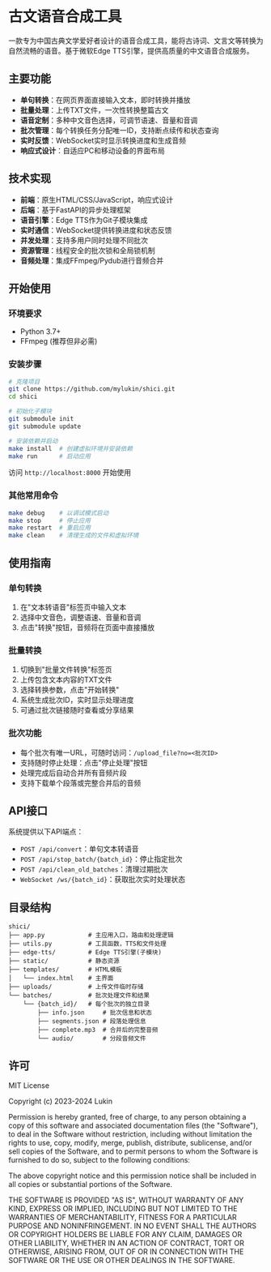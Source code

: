 # 古文语音合成工具

一款专为中国古典文学爱好者设计的语音合成工具，能将古诗词、文言文等转换为自然流畅的语音。基于微软Edge TTS引擎，提供高质量的中文语音合成服务。

## 主要功能

- **单句转换**：在网页界面直接输入文本，即时转换并播放
- **批量处理**：上传TXT文件，一次性转换整篇古文
- **语音定制**：多种中文音色选择，可调节语速、音量和音调
- **批次管理**：每个转换任务分配唯一ID，支持断点续传和状态查询
- **实时反馈**：WebSocket实时显示转换进度和生成音频
- **响应式设计**：自适应PC和移动设备的界面布局

## 技术实现

- **前端**：原生HTML/CSS/JavaScript，响应式设计
- **后端**：基于FastAPI的异步处理框架
- **语音引擎**：Edge TTS作为Git子模块集成
- **实时通信**：WebSocket提供转换进度和状态反馈
- **并发处理**：支持多用户同时处理不同批次
- **资源管理**：线程安全的批次锁和全局锁机制
- **音频处理**：集成FFmpeg/Pydub进行音频合并

## 开始使用

### 环境要求
- Python 3.7+
- FFmpeg (推荐但非必需)

### 安装步骤

```bash
# 克隆项目
git clone https://github.com/mylukin/shici.git
cd shici

# 初始化子模块
git submodule init
git submodule update

# 安装依赖并启动
make install  # 创建虚拟环境并安装依赖
make run      # 启动应用
```

访问 `http://localhost:8000` 开始使用

### 其他常用命令

```bash
make debug    # 以调试模式启动
make stop     # 停止应用
make restart  # 重启应用
make clean    # 清理生成的文件和虚拟环境
```

## 使用指南

### 单句转换
1. 在"文本转语音"标签页中输入文本
2. 选择中文音色，调整语速、音量和音调
3. 点击"转换"按钮，音频将在页面中直接播放

### 批量转换
1. 切换到"批量文件转换"标签页
2. 上传包含文本内容的TXT文件
3. 选择转换参数，点击"开始转换"
4. 系统生成批次ID，实时显示处理进度
5. 可通过批次链接随时查看或分享结果

### 批次功能
- 每个批次有唯一URL，可随时访问：`/upload_file?no=<批次ID>`
- 支持随时停止处理：点击"停止处理"按钮
- 处理完成后自动合并所有音频片段
- 支持下载单个段落或完整合并后的音频

## API接口

系统提供以下API端点：

- `POST /api/convert`：单句文本转语音
- `POST /api/stop_batch/{batch_id}`：停止指定批次
- `POST /api/clean_old_batches`：清理过期批次
- `WebSocket /ws/{batch_id}`：获取批次实时处理状态

## 目录结构

```
shici/
├── app.py            # 主应用入口，路由和处理逻辑
├── utils.py          # 工具函数，TTS和文件处理
├── edge-tts/         # Edge TTS引擎(子模块)
├── static/           # 静态资源
├── templates/        # HTML模板
│   └── index.html    # 主界面
├── uploads/          # 上传文件临时存储
└── batches/          # 批次处理文件和结果
    └── {batch_id}/   # 每个批次的独立目录
        ├── info.json     # 批次信息和状态
        ├── segments.json # 段落处理信息
        ├── complete.mp3  # 合并后的完整音频
        └── audio/        # 分段音频文件
```

## 许可

MIT License

Copyright (c) 2023-2024 Lukin

Permission is hereby granted, free of charge, to any person obtaining a copy
of this software and associated documentation files (the "Software"), to deal
in the Software without restriction, including without limitation the rights
to use, copy, modify, merge, publish, distribute, sublicense, and/or sell
copies of the Software, and to permit persons to whom the Software is
furnished to do so, subject to the following conditions:

The above copyright notice and this permission notice shall be included in all
copies or substantial portions of the Software.

THE SOFTWARE IS PROVIDED "AS IS", WITHOUT WARRANTY OF ANY KIND, EXPRESS OR
IMPLIED, INCLUDING BUT NOT LIMITED TO THE WARRANTIES OF MERCHANTABILITY,
FITNESS FOR A PARTICULAR PURPOSE AND NONINFRINGEMENT. IN NO EVENT SHALL THE
AUTHORS OR COPYRIGHT HOLDERS BE LIABLE FOR ANY CLAIM, DAMAGES OR OTHER
LIABILITY, WHETHER IN AN ACTION OF CONTRACT, TORT OR OTHERWISE, ARISING FROM,
OUT OF OR IN CONNECTION WITH THE SOFTWARE OR THE USE OR OTHER DEALINGS IN THE
SOFTWARE. 